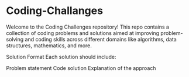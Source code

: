 # Coding-Challanges

Welcome to the Coding Challenges repository! This repo contains a collection of coding problems and solutions aimed at improving problem-solving and coding skills across different domains like algorithms, data structures, mathematics, and more.


Solution Format
Each solution should include:

Problem statement
Code solution
Explanation of the approach

